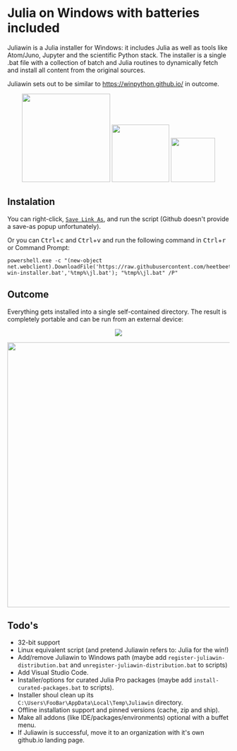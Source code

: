 # Julia on Windows with batteries included
Juliawin is a Julia installer for Windows: it includes Julia as well as tools like Atom/Juno, Jupyter and the scientific Python stack. The installer is a single .bat file with a collection of batch and Julia routines to dynamically fetch and install all content from the original sources.

Juliawin sets out to be similar to https://winpython.github.io/ in outcome.

<p align="center">
  <img src="https://upload.wikimedia.org/wikipedia/commons/thumb/1/1f/Julia_Programming_Language_Logo.svg/220px-Julia_Programming_Language_Logo.svg.png" width="200" />
  <img src="https://avatars2.githubusercontent.com/u/8275281?v=4" width="130" /> 
  <img src="https://upload.wikimedia.org/wikipedia/commons/thumb/3/38/Jupyter_logo.svg/250px-Jupyter_logo.svg.png" width="100" />
</p>

## Instalation

You can right-click, <a href="https://raw.githubusercontent.com/heetbeet/juliawin/master/julia-win-installer.bat">`Save Link As`</a>, and run the script (Github doesn't provide a save-as popup unfortunately).

Or you can <kbd>Ctrl</kbd>+<kbd>c</kbd> and <kbd>Ctrl</kbd>+<kbd>v</kbd> and run the following command in <kbd>Ctrl</kbd>+<kbd>r</kbd> or Command Prompt:
```
powershell.exe -c "(new-object net.webclient).DownloadFile('https://raw.githubusercontent.com/heetbeet/juliawin/master/julia-win-installer.bat','%tmp%\jl.bat'); "%tmp%\jl.bat" /P"
```

## Outcome

Everything gets installed into a single self-contained directory. The result is completely portable and can be run from an external device:

<p align="center">
 <img src="https://github.com/heetbeet/juliawin/raw/master/images/example-prompt.png"  /> 
</p>  
<p align="center">
<img src="https://github.com/heetbeet/juliawin/raw/master/images/example-usage.png" width="600" /> 
</p>

## Todo's

* 32-bit support
* Linux equivalent script (and pretend Juliawin refers to: Julia for the win!)
* Add/remove Juliawin to Windows path (maybe add `register-juliawin-distribution.bat` and `unregister-juliawin-distribution.bat` to scripts)
* Add Visual Studio Code.
* Installer/options for curated Julia Pro packages (maybe add `install-curated-packages.bat` to scripts).
* Installer shoul clean up its `C:\Users\FooBar\AppData\Local\Temp\Juliawin` directory.
* Offline installation support and pinned versions (cache, zip and ship).
* Make all addons (like IDE/packages/environments) optional with a buffet menu.
* If Juliawin is successful, move it to an organization with it's own github.io landing page.
